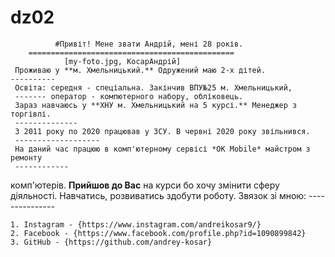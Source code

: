 # dz02
              #Привіт! Мене звати Андрій, мені 28 років.
		============================================== 
                [my-foto.jpg, КосарАндрій]
     Проживаю у **м. Хмельницький.** Одружений маю 2-х дітей.
    ----------
     Освіта: середня - спеціальна. Закінчив ВПУ№25 м. Хмельницький, 
     ------- оператор - компютерного набору, обліковець. 
     Зараз навчаюсь у **ХНУ м. Хмельницький на 5 курсі.** Менеджер з торгівлі.
     --------------
     З 2011 року по 2020 працював у ЗСУ. В червні 2020 року звільнився.
	 -------------------
     На даний час працюю в комп'ютерному сервісі *ОК Mobile* майстром з ремонту 
	 ------------
комп'ютерів.
     **Прийшов до Вас** на курси бо хочу змінити сферу діяльності. Навчатись, розвиватись
здобути роботу.
	Звязок зі мною:
        ---------------

	1. Instagram - {https://www.instagram.com/andreikosar9/}
	2. Facebook - {https://www.facebook.com/profile.php?id=1090899842}
	3. GitHub - {https://github.com/andrey-kosar}